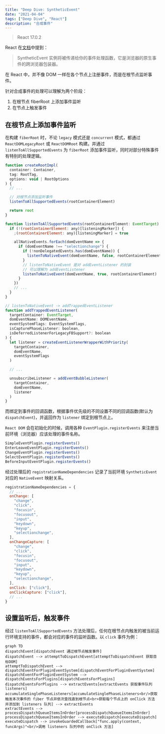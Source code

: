 ```yaml
---
title: "Deep Dive: SyntheticEvent"
date: "2021-04-04"
tags: ["Deep Dive", "React"]
description: "合成事件"
---
```


> React 17.0.2

React 在[文档](https://zh-hans.reactjs.org/docs/handling-events.html)中提到：

> SyntheticEvent 实例将被传递给你的事件处理函数，它是浏览器的原生事件的跨浏览器包装器。

在 React 中，并不像 DOM 一样在各个节点上注册事件，而是在根节点监听事件。

针对合成事件的处理可以理解为两个阶段：

1. 在根节点 fiberRoot 上添加事件监听
2. 在节点上触发事件

## 在根节点上添加事件监听

在构建 `fiberRoot` 时，不论 `legacy` 模式还是 `concurrent` 模式，都通过 `ReactDOMLegacyRoot` 或 `ReactDOMRoot` 构建。并通过 `listenToAllSupportedEvents` 为 `fiberRoot` 添加事件监听，同时对部分特殊事件有特别的处理逻辑。

```js
function createRootImpl(
  container: Container,
  tag: RootTag,
  options: void | RootOptions
) {
  // ...

  // 对根节点添加监听事件
  listenToAllSupportedEvents(rootContainerElement)

  return root
}

function listenToAllSupportedEvents(rootContainerElement: EventTarget) {
  if (!(rootContainerElement: any)[listeningMarker]) {
    ;(rootContainerElement: any)[listeningMarker] = true

    allNativeEvents.forEach(domEventName => {
      if (domEventName !== "selectionchange") {
        if (!nonDelegatedEvents.has(domEventName)) {
          listenToNativeEvent(domEventName, false, rootContainerElement)
        }
        // listenToNativeEvent 是对 addEventListener 的封装
        // 可以理解为 addEventListener
        listenToNativeEvent(domEventName, true, rootContainerElement)
      }
    })
    // ...
  }
}

// listenToNativeEvent -> addTrappedEventListener
function addTrappedEventListener(
  targetContainer: EventTarget,
  domEventName: DOMEventName,
  eventSystemFlags: EventSystemFlags,
  isCapturePhaseListener: boolean,
  isDeferredListenerForLegacyFBSupport?: boolean
) {
  let listener = createEventListenerWrapperWithPriority(
    targetContainer,
    domEventName,
    eventSystemFlags
  )

  // ...

  unsubscribeListener = addEventBubbleListener(
    targetContainer,
    domEventName,
    listener
  )
}
```

而绑定到事件的回调函数，根据事件优先级的不同设置不同的回调函数(默认为 `dispatchEvent`)，并返回作为 `listener` 绑定到根节点上。

`React DOM` 会在初始化的时候，调用各种 `EventPlugin.registerEvents` 来注册当前环境（浏览器）应该处理的事件名称。

```js
SimpleEventPlugin.registerEvents()
EnterLeaveEventPlugin.registerEvents()
ChangeEventPlugin.registerEvents()
SelectEventPlugin.registerEvents()
BeforeInputEventPlugin.registerEvents()
```

经过处理后的 `registrationNameDependencies` 记录了当前环境 `SyntheticEvent` 对应的 `NativeEvent` 映射关系。

```js
registrationNameDependencies = {
  // ...
  onChange: [
    "change",
    "click",
    "focusin",
    "focusout",
    "input",
    "keydown",
    "keyup",
    "selectionchange",
  ],
  onChangeCapture: [
    "change",
    "click",
    "focusin",
    "focusout",
    "input",
    "keydown",
    "keyup",
    "selectionchange",
  ],
  onClick: ["click"],
  onClickCapture: ["click"],
  // ...
}
```

## 设置监听后，触发事件

经过 `listenToAllSupportedEvents` 方法处理后，任何在根节点内触发的被当前运行环境支持的事件，都会对应的事件的监听函数。以 `click` 事件为例：

```mermaid
graph TD
dispatchEvent[dispatchEvent 通过根节点触发事件]
dispatchEvent --> attemptToDispatchEvent[attemptToDispatchEvent 获取目标DOM]
attemptToDispatchEvent --> dispatchEventForPluginEventSystem[dispatchEventForPluginEventSystem]
dispatchEventForPluginEventSystem --> dispatchEventsForPlugins[dispatchEventsForPlugins]
dispatchEventsForPlugins --> extractEvents[extractEvents 获取事件队列 listeners]
accumulateSinglePhaseListeners[accumulateSinglePhaseListeners<br/>获取触发本次事件的 fiber 节点并依次查找直到根节点<br>获取每个节点上的 onClick 方法 并添加到 listeners 队列] --> extractEvents
extractEvents --> processDispatchQueueItemsInOrder[processDispatchQueueItemsInOrder]
processDispatchQueueItemsInOrder --> executeDispatch[executeDispatch]
executeDispatch --> invokeGuardedCallback["func.apply(context, funcArgs)"<br/>调用 listeners 队列中的 onClick 方法]
```
